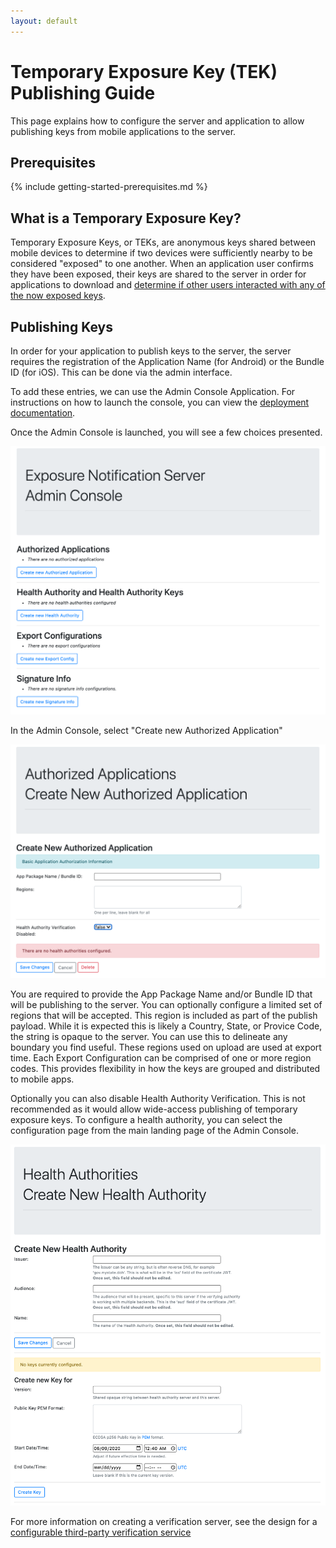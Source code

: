 ```yaml
---
layout: default
---
```


# Temporary Exposure Key (TEK) Publishing Guide

This page explains how to configure the server and application to allow
publishing keys from mobile applications to the server.

## Prerequisites

{% include getting-started-prerequisites.md %}

## What is a Temporary Exposure Key?
Temporary Exposure Keys, or TEKs, are anonymous keys shared between mobile
devices to determine if two devices were sufficiently nearby to be considered
"exposed" to one another. When an application user confirms they have been
exposed, their keys are shared to the server in order for applications to
download and [determine if other users interacted with any of the now exposed
keys](https://blog.google/documents/69/Exposure_Notification_-_Cryptography_Specification_v1.2.1.pdf).

## Publishing Keys

In order for your application to publish keys to the server, the server
requires the registration of the Application Name (for Android) or the Bundle ID
(for iOS). This can be done via the admin interface.

To add these entries, we can use the Admin Console Application. For
instructions on how to launch the console, you can view the
[deployment documentation](deploying#configuring-the-server).

Once the Admin Console is launched, you will see a few choices presented.

![](../images/admin_console_landing.png)

In the Admin Console, select "Create new Authorized Application"

![](../images/admin_console_add_authorized_application.png)

You are required to provide the App Package Name and/or Bundle ID that will be
publishing to the server. You can optionally configure a limited set of regions
that will be accepted. This region is included as part of the publish payload.
While it is expected this is likely a Country, State, or Provice Code, the
string is opaque to the server. You can use this to delineate any boundary you
find useful. These regions used on upload are used at export time. Each Export
Configuration can be comprised of one or more region codes. This provides
flexibility in how the keys are grouped and distributed to mobile apps.

Optionally you can also disable Health Authority Verification. This is not
recommended as it would allow wide-access publishing of temporary exposure
keys. To configure a health authority, you can select the configuration page
from the main landing page of the Admin Console.

![](../images/admin_console_create_new_health_authority.png)

For more information on creating a verification server, see the design for a
[configurable third-party verification service](design/verification_protocol.md)

